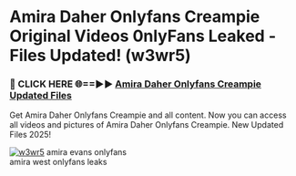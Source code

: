 # Amira Daher Onlyfans Creampie Original Videos 0nlyFans Leaked - Files Updated! (w3wr5)

<h3>🔴 CLICK HERE 🌐==►► <a href="https://tinyurl.com/2jnfzry5" rel="nofollow">Amira Daher Onlyfans Creampie Updated Files</a></h3>

Get Amira Daher Onlyfans Creampie and all content. Now you can access all videos and pictures of Amira Daher Onlyfans Creampie. New Updated Files 2025!

[![w3wr5](https://i.imgur.com/GyGTBgg.gif)](https://tinyurl.com/2jnfzry5)
amira evans onlyfans<br>
amira west onlyfans leaks